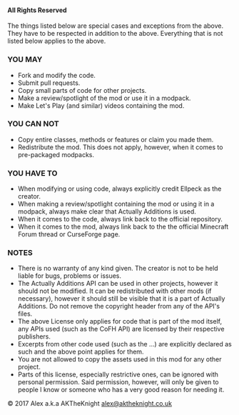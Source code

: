 #### All Rights Reserved

The things listed below are special cases and exceptions from the above. They have to be respected in addition to the above.
Everything that is not listed below applies to the above.

### YOU MAY
* Fork and modify the code.
* Submit pull requests.
* Copy small parts of code for other projects.
* Make a review/spotlight of the mod or use it in a modpack.
* Make Let's Play (and similar) videos containing the mod.

### YOU CAN NOT
* Copy entire classes, methods or features or claim you made them.
* Redistribute the mod. This does not apply, however, when it comes to pre-packaged modpacks.

### YOU HAVE TO
* When modifying or using code, always explicitly credit Ellpeck as the creator.
* When making a review/spotlight containing the mod or using it in a modpack, always make clear that Actually Additions is used.
* When it comes to the code, always link back to the official repository.
* When it comes to the mod, always link back to the the official Minecraft Forum thread or CurseForge page.

### NOTES

* There is no warranty of any kind given. The creator is not to be held liable for bugs, problems or issues.
* The Actually Additions API can be used in other projects, however it should not be modified. It can be redistributed with other mods (if necessary), however it should still be visible that it is a part of Actually Additions. Do not remove the copyright header from any of the API's files.
* The above License only applies for code that is part of the mod itself, any APIs used (such as the CoFH API) are licensed by their respective publishers.
* Excerpts from other code used (such as the ...) are explicitly declared as such and the above point applies for them.
* You are not allowed to copy the assets used in this mod for any other project.
* Parts of this license, especially restrictive ones, can be ignored with personal permission. Said permission, however, will only be given to people I know or someone who has a very good reason for needing it.

© 2017 Alex a.k.a AKTheKnight alex@aktheknight.co.uk